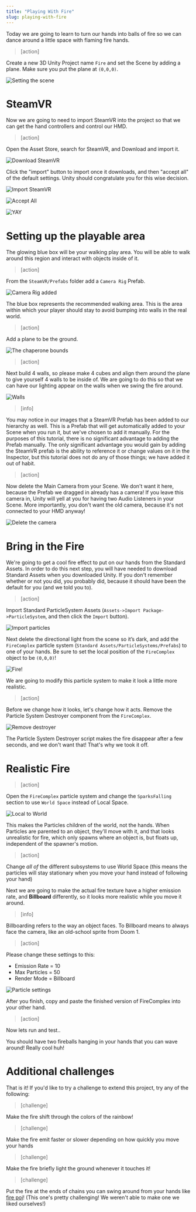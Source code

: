 ```yaml
---
title: "Playing With Fire"
slug: playing-with-fire
---
```


<!-- TODO: Update for Oculus -->

Today we are going to learn to turn our hands into balls of fire so we can dance around a little space with flaming fire hands.

> [action]
>
Create a new 3D Unity Project name `Fire` and set the Scene by adding a plane. Make sure you put the plane at `(0,0,0)`.
>
![Setting the scene](assets/image_0.png)

# SteamVR

Now we are going to need to import SteamVR into the project so that we can get the hand controllers and control our HMD.

> [action]
>
Open the Asset Store, search for SteamVR, and Download and import it.
>
![Download SteamVR](assets/Capture1.png)
>
Click the "import" button to import once it downloads, and then "accept all" of the default settings. Unity should congratulate you for this wise decision.
>
![Import SteamVR](assets/import.png)
>
![Accept All](assets/accept.png)
>
![YAY](assets/accepted.png)

# Setting up the playable area

The glowing blue box will be your walking play area. You will be able to walk around this region and interact with objects inside of it.

> [action]
>
From the `SteamVR/Prefabs` folder add a `Camera Rig` Prefab.
>
![Camera Rig added](assets/Capture2.png)

The blue box represents the recommended walking area. This is the area within which your player should stay to avoid bumping into walls in the real world.

> [action]
>
Add a plane to be the ground.

![The chaperone bounds](assets/rig.png)

> [action]
>
Next build 4 walls, so please make 4 cubes and align them around the plane to give yourself 4 walls to be inside of. We are going to do this so that we can have our lighting appear on the walls when we swing the fire around.
>
![Walls](assets/image_2.png)

<!--  -->

> [info]
>
You may notice in our images that a SteamVR Prefab has been added to our hierarchy as well. This is a Prefab that will get automatically added to your Scene when you run it, but we've chosen to add it manually. For the purposes of this tutorial, there is no significant advantage to adding the Prefab manually. The only significant advantage you would gain by adding the SteamVR prefab is the ability to reference it or change values on it in the Inspector, but this tutorial does not do any of those things; we have added it out of habit.

<!-- -->

> [action]
>
Now delete the Main Camera from your Scene. We don't want it here, because the Prefab we dragged in already has a camera! If you leave this camera in, Unity will yell at you for having two Audio Listeners in your Scene. More importantly, you don't want the old camera, because it's not connected to your HMD anyway!
>
![Delete the camera](assets/camera.png)

# Bring in the Fire

We're going to get a cool fire effect to put on our hands from the Standard Assets. In order to do this next step, you will have needed to download Standard Assets when you downloaded Unity. If you don't remember whether or not you did, you probably did, because it should have been the default for you (and we told you to).

> [action]
>
Import Standard ParticleSystem Assets (`Assets->Import Package->ParticleSystem`, and then click the `Import` button).
>
![Import particles](assets/importParticles.png)
>
Next delete the directional light from the scene so it’s dark, and add the `FireComplex` particle system (`Standard Assets/ParticleSystems/Prefabs`) to one of your hands. Be sure to set the local position of the `FireComplex` object to be `(0,0,0)`!
>
![Fire!](assets/Capture3.png)

We are going to modify this particle system to make it look a little more realistic.

> [action]
>
Before we change how it looks, let's change how it acts. Remove the Particle System Destroyer component from the `FireComplex`.
>
![Remove destroyer](assets/destroyer.png)

The Particle System Destroyer script makes the fire disappear after a few seconds, and we don't want that! That's why we took it off.

# Realistic Fire

> [action]
>
Open the `FireComplex` particle system and change the `SparksFalling` section to use `World Space` instead of Local Space.
>
![Local to World](assets/Capture4.png)

This makes the Particles children of the world, not the hands. When Particles are parented to an object, they'll move with it, and that looks unrealistic for fire, which only spawns where an object is, but floats up, independent of the spawner's motion.

> [action]
>
Change _all of_ the different subsystems to use World Space (this means the particles will stay stationary when you move your hand instead of following your hand)

Next we are going to make the actual fire texture have a higher emission rate, and **Billboard** differently, so it looks more realistic while you move it around.

> [info]
>
Billboarding refers to the way an object faces. To Billboard means to always face the camera, like an old-school sprite from Doom 1.

<!-- -->

> [action]
>
Please change these settings to this:
>
- Emission Rate = 10
- Max Particles = 50
- Render Mode = Billboard
>
![Particle settings](assets/Capture5.png)
>
After you finish, copy and paste the finished version of FireComplex into your other hand.

<!-- -->

> [action]
>
Now lets run and test..

You should have two fireballs hanging in your hands that you can wave around! Really cool huh!
# Additional challengesThat is it! If you'd like to try a challenge to extend this project, try any of the following:

> [challenge]
>
Make the fire shift through the colors of the rainbow!

<!--  -->

> [challenge]
>
Make the fire emit faster or slower depending on how quickly you move your hands

<!--  -->

> [challenge]
>
Make the fire briefly light the ground whenever it touches it!

<!--  -->

> [challenge]
>
Put the fire at the ends of chains you can swing around from your hands like [fire poi](https://en.wikipedia.org/wiki/Poi_(performance_art))!  (This one's pretty challenging! We weren't able to make one we liked ourselves!)
